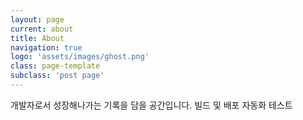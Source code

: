 ```yaml
---
layout: page
current: about
title: About
navigation: true
logo: 'assets/images/ghost.png'
class: page-template
subclass: 'post page'
---
```

개발자로서 성장해나가는 기록을 담을 공간입니다.
빌드 및 배포 자동화 테스트